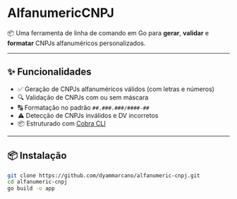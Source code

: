 # AlfanumericCNPJ

📦 Uma ferramenta de linha de comando em Go para **gerar**, **validar** e **formatar** CNPJs alfanuméricos personalizados.

---

## ✨ Funcionalidades

- ✅ Geração de CNPJs alfanuméricos válidos (com letras e números)
- 🔍 Validação de CNPJs com ou sem máscara
- 🔠 Formatação no padrão `##.###.###/####-##`
- ⚠️ Detecção de CNPJs inválidos e DV incorretos
- 📦 Estruturado com [Cobra CLI](https://github.com/spf13/cobra)

---

## 📦 Instalação

```bash
git clone https://github.com/dyammarcano/alfanumeric-cnpj.git
cd alfanumeric-cnpj
go build -o app
